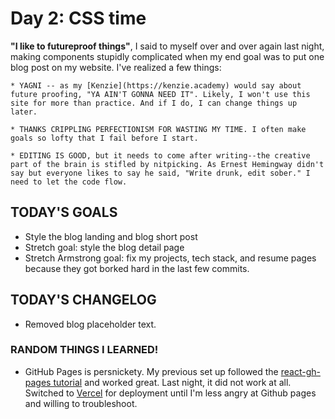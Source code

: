 # Day 2: CSS time

**"I like to futureproof things"**, I said to myself over and over again last night, making components stupidly complicated when my end goal was to put one blog post on my website. I've realized a few things: 

    * YAGNI -- as my [Kenzie](https://kenzie.academy) would say about future proofing, "YA AIN'T GONNA NEED IT". Likely, I won't use this site for more than practice. And if I do, I can change things up later.

    * THANKS CRIPPLING PERFECTIONISM FOR WASTING MY TIME. I often make goals so lofty that I fail before I start.

    * EDITING IS GOOD, but it needs to come after writing--the creative part of the brain is stifled by nitpicking. As Ernest Hemingway didn't say but everyone likes to say he said, "Write drunk, edit sober." I need to let the code flow. 


## TODAY'S GOALS

* Style the blog landing and blog short post
* Stretch goal: style the blog detail page
* Stretch Armstrong goal: fix my projects, tech stack, and resume pages because they got borked hard in the last few commits.


## TODAY'S CHANGELOG

* Removed blog placeholder text.

### RANDOM THINGS I LEARNED!

* GitHub Pages is persnickety. My previous set up followed the [react-gh-pages tutorial](https://github.com/gitname/react-gh-pages) and worked great. Last night, it did not work at all. Switched to [Vercel](https://www.vercel.com) for deployment until I'm less angry at Github pages and willing to troubleshoot.


